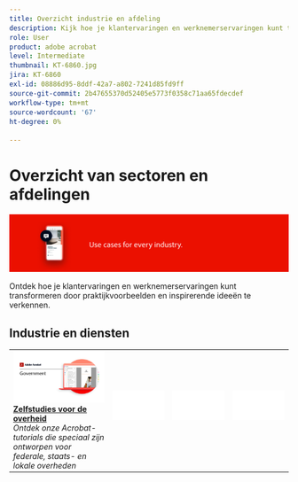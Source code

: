 ```yaml
---
title: Overzicht industrie en afdeling
description: Kijk hoe je klantervaringen en werknemerservaringen kunt transformeren door praktijkvoorbeelden en inspirerende ideeën te verkennen
role: User
product: adobe acrobat
level: Intermediate
thumbnail: KT-6860.jpg
jira: KT-6860
exl-id: 08886d95-8ddf-42a7-a802-7241d85fd9ff
source-git-commit: 2b47655370d52405e5773f0358c71aa65fdecdef
workflow-type: tm+mt
source-wordcount: '67'
ht-degree: 0%

---
```


# Overzicht van sectoren en afdelingen

![Acrobat Industry Image](../assets/Hero-Industry.png)

Ontdek hoe je klantervaringen en werknemerservaringen kunt transformeren door praktijkvoorbeelden en inspirerende ideeën te verkennen.

## Industrie en diensten

<table style="table-layout:fixed">
<tr>
  <td>
    <a href="gov/gov-overview.md">
      <img alt="Zelfstudies voor de overheid" src="../assets/Government.png" />
    </a>
    <div>
    <a href="gov/gov-overview.md"><strong>Zelfstudies voor de overheid</strong></a>
    </div>
    <em>Ontdek onze Acrobat-tutorials die speciaal zijn ontworpen voor federale, staats- en lokale overheden</em>
    <br>
  </td>
  <td>
   <img alt="Spacer" src="../assets/Whitespacer.png" />
    <div>
    <br>
  </td>  
  <td>
   <img alt="Spacer" src="../assets/Whitespacer.png" />
    <div>
    <br>
  </td>
  <td>
   <img alt="Spacer" src="../assets/Whitespacer.png" />
    <div>
    <br>
  </td>
</tr>
</table>
